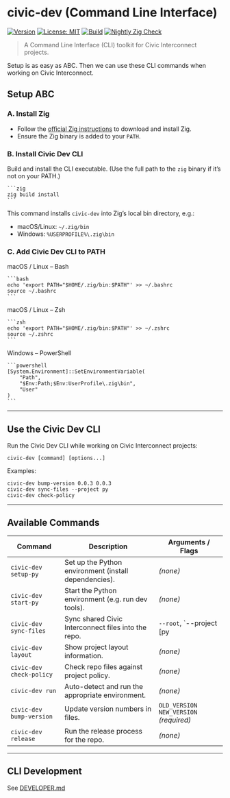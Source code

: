 # civic-dev (Command Line Interface)

[![Version](https://img.shields.io/badge/version-v0.0.3-blue)](https://github.com/civic-interconnect/civic-dev/releases)
[![License: MIT](https://img.shields.io/badge/license-MIT-green.svg)](https://opensource.org/licenses/MIT)
[![Build](https://github.com/civic-interconnect/civic-dev/actions/workflows/build.yml/badge.svg)](https://github.com/civic-interconnect/civic-dev/actions/workflows/build.yml)
[![Nightly Zig Check](https://github.com/civic-interconnect/civic-dev/actions/workflows/zig_check.yml/badge.svg)](https://github.com/civic-interconnect/civic-dev/actions/workflows/zig_check.yml)

> A Command Line Interface (CLI) toolkit for Civic Interconnect projects.

Setup is as easy as ABC. Then we can use these CLI commands when working on Civic Interconnect.

## Setup ABC

### A. Install Zig

- Follow the [official Zig instructions](https://ziglang.org/download/) to download and install Zig.
- Ensure the Zig binary is added to your `PATH`.

### B. Install Civic Dev CLI

Build and install the CLI executable. (Use the full path to the `zig` binary if it’s not on your PATH.)

    ```zig
    zig build install
    ```

This command installs `civic-dev` into Zig’s local bin directory, e.g.:

- macOS/Linux: `~/.zig/bin`
- Windows: `%USERPROFILE%\.zig\bin`

### C. Add Civic Dev CLI to PATH

macOS / Linux – Bash

    ```bash
    echo 'export PATH="$HOME/.zig/bin:$PATH"' >> ~/.bashrc
    source ~/.bashrc
    ```

macOS / Linux – Zsh

    ```zsh
    echo 'export PATH="$HOME/.zig/bin:$PATH"' >> ~/.zshrc
    source ~/.zshrc
    ```

Windows – PowerShell

    ```powershell
    [System.Environment]::SetEnvironmentVariable(
        "Path",
        "$Env:Path;$Env:UserProfile\.zig\bin",
        "User"
    )
    ```

---

## Use the Civic Dev CLI

Run the Civic Dev CLI while working on Civic Interconnect projects:

```shell
civic-dev [command] [options...]
```

Examples:

```shell
civic-dev bump-version 0.0.3 0.0.3
civic-dev sync-files --project py
civic-dev check-policy
```

---

## Available Commands

| Command                  | Description                                           | Arguments / Flags |
| ------------------------ | ----------------------------------------------------- | ------------------|
| `civic-dev setup-py`     | Set up the Python environment (install dependencies). | *(none)*          |
| `civic-dev start-py`     | Start the Python environment (e.g. run dev tools).    | *(none)*          |
| `civic-dev sync-files`   | Sync shared Civic Interconnect files into the repo.   | `--root`, `--project [py|pwa]` (optional) |
| `civic-dev layout`       | Show project layout information.                      | *(none)*          |
| `civic-dev check-policy` | Check repo files against project policy.              | *(none)*          |
| `civic-dev run`          | Auto-detect and run the appropriate environment.      | *(none)*          |
| `civic-dev bump-version` | Update version numbers in files.                      | `OLD_VERSION` `NEW_VERSION` *(required)* |
| `civic-dev release`      | Run the release process for the repo.                 | *(none)*          |

---

## CLI Development

See [DEVELOPER.md](./DEVELOPER.md)
